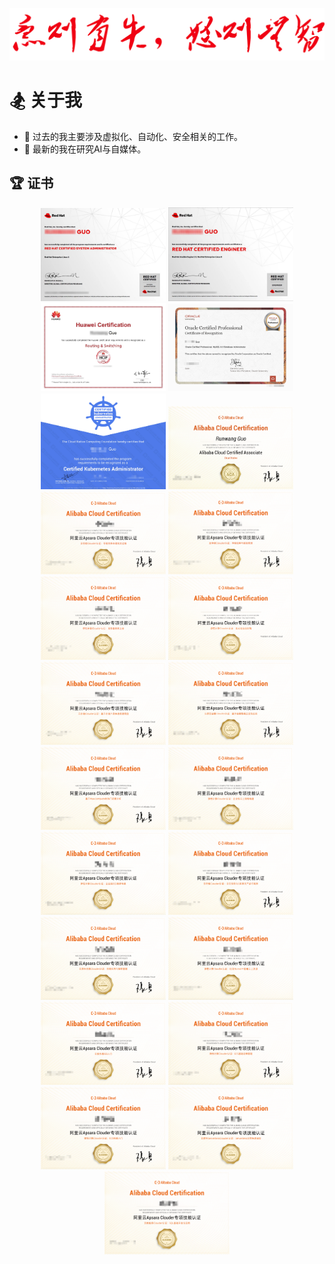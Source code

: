 ![毛笔字格言](IMAGE//quote.svg)

# 🏂 关于我

- 🌱 过去的我主要涉及虚拟化、自动化、安全相关的工作。
- 🌈 最新的我在研究AI与自媒体。


## 🏆 证书

<p align="center">   
	<img src="IMAGE/rhcsa.jpeg" alt="rhcsa.jpeg" width="200">   
  <img src="IMAGE/rhce.jpeg" alt="rhce.jpeg" width="200">   
  <img src="IMAGE/hcip-rs.jpeg" alt="hcip-rs.jpeg" width="200"> 
  <img src="IMAGE/ocp.jpg" alt="ocp.jpg" width="200"> 
  <img src="IMAGE/cka.jpg" alt="cka.jpg" width="200"> 
  <img src="IMAGE/aca.png" alt="aca.jpeg" width="200"> 
  <img src="IMAGE/存储的降本增效及运维.jpg" alt="存储的降本增效及运维.jpg" width="200">
  <img src="IMAGE/存储应用与数据管理.jpg" alt="存储应用与数据管理.jpg" width="200">
  <img src="IMAGE/服务器迁移上云.jpg" alt="服务器迁移上云.jpg" width="200">
  <img src="IMAGE/高可用应用架构.jpg" alt="高可用应用架构.jpg" width="200">
  <img src="IMAGE/基于存储产品快速搭建网盘.jpg" alt="基于存储产品快速搭建网盘.jpg" width="200">
  <img src="IMAGE/基于容器搭建企业级应用.jpg" alt="基于容器搭建企业级应用.jpg" width="200">
  <img src="IMAGE/基于MaxCompute的热门话题分析.jpg" alt="基于MaxCompute的热门话题分析.jpg" width="200">
  <img src="IMAGE/企业级云上网络构建.jpg" alt="企业级云上网络构建.jpg" width="200">
  <img src="IMAGE/企业级ECS集群构建.jpg" alt="企业级ECS集群构建.jpg" width="200">
  <img src="IMAGE/日志服务SLS实现云产品可观测.jpg" alt="日志服务SLS实现云产品可观测.jpg" width="200">
  <img src="IMAGE/容器应用与集群管理.jpg" alt="容器应用与集群管理.jpg" width="200">
  <img src="IMAGE/使用OpenAPI管理云上资源.jpg" alt="使用OpenAPI管理云上资源.jpg" width="200">
  <img src="IMAGE/云服务器ECS入门.jpg" alt="云服务器ECS入门.jpg" width="200">
  <img src="IMAGE/ECS基础运维管理.jpg" alt="ECS基础运维管理.jpg" width="200">
  <img src="IMAGE/ECS快速入门.jpg" alt="ECS快速入门.jpg" width="200">
  <img src="IMAGE/Serverless 应用快速体验.jpg" alt="Serverless 应用快速体验.jpg" width="200">
  <img src="IMAGE/SQL基础开发与应用.jpg" alt="SQL基础开发与应用.jpg" width="200">
</p>


